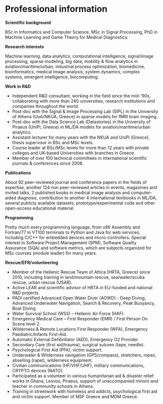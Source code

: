 # Professional information
<b>Scientific background</b>
<p>BSc in Informatics and Computer Science, MSc in Signal Processing, PhD in Machine Learning and Game Theory for Medical Diagnostics.</p>
<b>Research interests</b>
<p>Machine learning, data analytics, computational intelligence, signal/image processing, sparse modeling, big data, mobility & flow analytics in aviation/maritime/urban, industrial process optimization, biomedicine, bioinformatics, medical image analysis, system dynamics, complex systems, emergent intelligence, biocomputing.</p>
<b>Work in R&D</b>
<ul>
  <li>Independent R&D consultant, working in the field since the mid-'90s, collaborating with more than 240 universities, research institutions and companies throughout the world.</li>
  <li>Post-doc with the Signal & Image Processing Lab (SIPL) in the University of Athens (UoA/NKUA, Greece) in sparse models for fMRI brain imaging.</li>
  <li>Post-doc with the Data Science Lab (Datastories) in the University of Piraeus (UniPi, Greece) in ML/DA models for aviation/maritime/urban analytics.</li>
  <li>Assistant lecturer for many years with the NKUA and UniPi (Greece), thesis supervisor in BSc and MSc levels.</li>
  <li>Course leader at BSc/MSc levels for more than 12 years with private colleges and UK-based Universities with branches in Greece.</li>
  <li>Member of over 100 technical committees in international scientific journals & conferences since 2008.</li>
</ul>
<b>Publications</b>
<p>About 92 peer-reviewed journal and conference papers in the fields of expertise, another 124 non peer-reviewed articles in events, magazines and invited talks, 2 published books in medical image analysis and computer-aided diagnosis, contribution to another 4 international textbooks in ML/DA, several publicly available datasets, prototype/experimental code and other open-access educational material.</p>
<b>Programming</b>
<p>Pretty much every programming language, from x86 Assembly and Fortran/77 in VT100 terminals to Python and Java for web services, including C/C++ for embedded devices and micro-controllers. Special interest in Software Project Management (SPM), Software Quality Assurance (SQA) and software metrics, which are subjects organized for MSc courses (module leader) for many years.</p>
<b>Rescue/EFR/volunteering</b>
<ul>
  <li>Member of the Hellenic Rescue Team of Attica (HRTA, Greece) since 2010, including training in land/mountain rescue, sea/water/scuba rescue, urban rescue (USAR).</li>
  <li>Active LEAR and scientific advisor of HRTA in EU-funded and national R&D projects.</li>
  <li>PADI certified Advanced Open Water Diver (AOWD) - Deep Diving, Advanced Underwater Navigation, Search & Recovery, Peak Buoyancy, Boat Diving.</li>
  <li>Water Survival School (WSS) – Hellenic Air Force (HAF).</li>
  <li>Emergency Medical Care – First Responder (EMR) / First Person On Scene level 2.</li>
  <li>Wilderness & Remote Locations First Responder (WFA), Emergency Paediatric/Infants First-Aid.</li>
  <li>Automatic External Defibrillator (AED), Emergency O2 Provider.</li>
  <li>Secondary Care (first aid/trauma), surgical sutures (tape, needle).</li>
  <li>Psychological First Aid (PFA), victim support.</li>
  <li>Underwater & Wilderness navigation (GPS/compass), stretchers, ropes, abseiling (rapel), wilderness equipment.</li>
  <li>Civilian communications (HF/VHF/UHF), military communications, CRYPTO devices (NATO).</li>
  <li>Participated as a volunteer in various humanitarian aid & disaster relief works in Ghana, Lesvos, Piraeus, support of unaccompanied minors and teacher in community schools in Athens.</li>
  <li>Training in streetwork with homeless and addicts, psychological first aid and victim support. Member of MSF Greece and MDM Greece.</li>
</ul>

